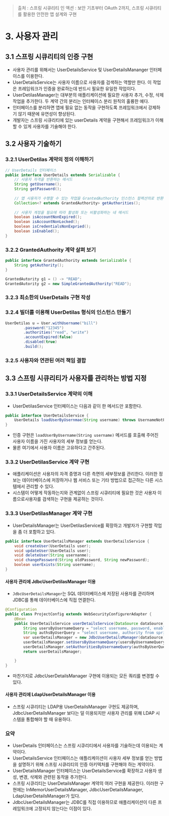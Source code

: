 > 출처 : 스프링 시큐리티 인 액션 : 보안 기초부터 OAuth 2까지, 스프링 시큐리티를 활용한 안전한 앱 설계와 구현

# 3. 사용자 관리
## 3.1 스프링 시큐리티의 인증 구현
- 사용자 관리를 위해서는 UserDetailsService 및 UserDetailsMananger 인터페이스를 이용한다.
- UserDetailsService는 사용자 이름으로 사용자를 검색하는 역할만 한다. 이 작업은 프레임워크가 인증을 완료하는데 반드시 필요한 유일한 작업이다.
- UserDetilasManager는 대부분의 애플리케이션에 필요한 사용자 추가, 수정, 삭제 작업을 추가한다. 두 계약 간의 분리는 인터페이스 분리 원칙의 훌륭한 예다.
- 인터페이스를 분리하면 앱에 필요 없는 동작을 구현하도록 프레임워크에서 강제하기 않기 때문에 유연성이 향상된다.
- 개발자는 스프링 시큐리티에 있는 userDetails 계약을 구현해서 프레임워크가 이해할 수 있게 사용자를 기술해야 한다.

## 3.2 사용자 기술하기
### 3.2.1 UserDetilas 계약의 정의 이해하기
```java
// UserDetails 인터페이스
public interface UserDetails extends Serializable {
    // 사용자 자격을 반환하는 메서드
    String getUsername();
    String getPassword();
    
    // 앱 사용자가 수행할 수 있는 작업을 GrantedAuthority 인스턴스 컬렉션의로 반환
    Collection<? extends GrantedAuthority> getAuthorities(); 
    
    // 사용자 계정을 필요에 따라 활성화 또는 비활성화하는 네 메서드
    boolean isAccountNonExpired();
    boolean isAccountNonLocked();
    boolean isCredentialsNonExpried();
    boolean isEnabled();
}
```

### 3.2.2 GrantedAuthority 계약 살펴 보기
```java
public interface GrantedAuthority extends Serializable {
    String getAuthority();
}
```
```java
GrantedAutority g1 = () -> "READ";
GrantedAutority g2 = new SimpleGrantedAuthority("READ");
```

### 3.2.3 최소한의 UserDetails 구현 작성

### 3.2.4 빌더를 이용해 UserDetilas 형식의 인스턴스 만들기
```java
UserDetilas u = User.withUsername("bill")
        .password("12345")
        .authorities("read", "write")
        .accountExpired(false)
        .disabled(true)
        .build();
```
### 3.2.5 사용자와 연관된 여러 책임 결합

## 3.3 스프링 시큐리티가 사용자를 관리하는 방법 지정
### 3.3.1 UserDetailsService 계약의 이해
- UserDetilasService 인터페이스는 다음과 같이 한 메서드만 포함한다.
```java
public interface UserDetailsService {
    UserDetails loadUserByUsernmae(String username) throws UsernameNotFoundException;
}
```
- 인증 구현은 `loadUserByUsername(String username)` 메서드를 호출해 주어진 사용자 이름을 가진 사용자의 세부 정보를 얻는다.
- 물론 여기에서 사용자 이름은 고유하다고 간주된다.

### 3.3.2 UserDetilasService 계약 구현
- 애플리케이션은 사용자의 자격 증명과 다른 측면의 세부정보를 관리한다. 이러한 정보는 데이터베이스에 저장하거나 웹 서비스 또는 기타 방법으로 접근하는 다른 시스템에서 관리할 수 있다.
- 시스템이 어떻게 작동하는지와 관계없이 스프링 시큐리티에 필요한 것은 사용자 이름으로사용자를 검색하는 구현을 제공하는 것이다.

### 3.3.3 UserDetilasManager 계약 구현
- UserDetailsManager는 UserDetilasService를 확장하고 개발자가 구현할 작업을 좀 더 포함하고 있다.
```java
public interface UserDetailsManager extends UserDetailsService {
    void createUser(UserDetails user);
    void updateUser(UserDetails user);
    void deleteUser(String usernanme);
    void changePassword(String oldPassword, String newPassword);
    boolean userExists(String username);
}
```

#### 사용자 관리에 JdbcUserDetilasManager 이용
- `JdbcUserDetailsManager`는 SQL 데이터베이스에 저장된 사용자를 관리하며 JDBC를 통해 데이터베이스에 직접 연결한다.
```java
@Configuration
public class ProjectConfig extends WebSecurityConfigurerAdapter {
    @Bean
    public UserDetailsService userDetailsService(DataSource dataSource) {
        String usersByUsernameQuery = "select username, password, enabled from spring.users where username = ?";
        String authsByUserQuery = "select username, authority from spring.authorities where username = ?";
        var userDetailsManager = new JdbcUserDetailsManager(dataSource);
        userDetailsManager.setUsersByUsernameQuery(usersByUsernameQuery);
        userDetailsManager.setAuthoritiesByUsernameQuery(authsByUserQuery);
        return userDetailsManager;

    }
}
```
- 마찬가지로 JdbcUserDetailsManager 구현에 이용되는 모든 쿼리를 변경할 수 있다.

#### 사용자 관리에 LdapUserDetailsManager 이용
- 스프링 시큐리티는 LDAP용 UserDetailsManager 구현도 제공하며, JdbcUserDetailsManager 보다는 덜 이용되지만 사용자 관리를 위해 LDAP 시스템을 통합해야 할 때 유용하다.

### 요약
- UserDetails 인터페이스는 스프링 시큐리티에서 사용자를 기술하는데 이용되는 계약이다.
- UserDetailsService 인터페이스는 애플리케이션이 사용자 세부 정보를 얻는 방법을 설명하기 위해 스프링 시큐리티의 인증 아키텍처를 구현해야 하는 계약이다.
- UserDetailsManager 인터페이스는 UserDetailsService를 확장하고 사용자 생성, 변경, 삭제와 관련된 동작을 추가한다.
- 스프링 시큐리티는 UserDetailsManager 계약의 여러 구현을 제공한다. 이러한 구현에는 InMemorUserDetailsManager, JdbcUserDetailsManager, LdapUserDetailsManager가 있다.
- JdbcUserDetailsManager는 JDBC를 직접 이용하므로 애플리케이션이 다른 프레임워크에 고정되지 않는다는 이점이 있다.

